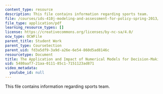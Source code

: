 ```yaml
---
content_type: resource
description: This file contains information regarding sports team.
file: /courses/ids-410j-modeling-and-assessment-for-policy-spring-2013/5480aaf721aa011185c17151123ad871_MITESD_864S13_Sprts_Team.pdf
file_type: application/pdf
learning_resource_types: []
license: https://creativecommons.org/licenses/by-nc-sa/4.0/
ocw_type: OCWFile
parent_title: Student Work
parent_type: CourseSection
parent_uid: fd3a5df9-3a9d-a26e-6e54-860d5ad8146c
resourcetype: Document
title: The Application and Impact of Numerical Models for Decision-Making in Sports
uid: 5480aaf7-21aa-0111-85c1-7151123ad871
video_metadata:
  youtube_id: null
---
```

This file contains information regarding sports team.